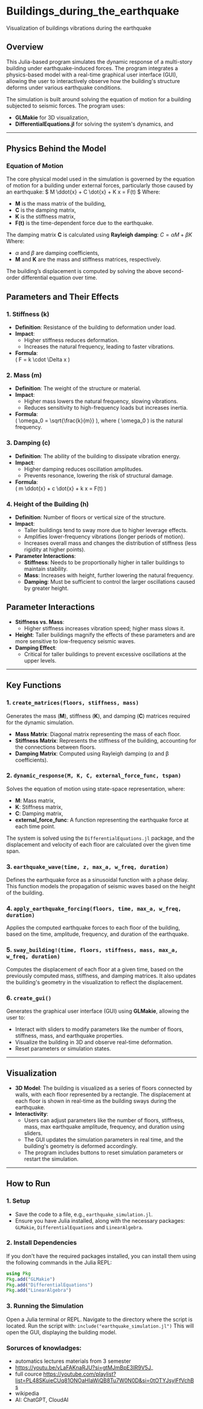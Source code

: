 # Buildings_during_the_earthquake
Visualization of buildings vibrations during the earthquake

## Overview
This Julia-based program simulates the dynamic response of a multi-story building under earthquake-induced forces. The program integrates a physics-based model with a real-time graphical user interface (GUI), allowing the user to interactively observe how the building's structure deforms under various earthquake conditions.

The simulation is built around solving the equation of motion for a building subjected to seismic forces. The program uses:
- **GLMakie** for 3D visualization,
- **DifferentialEquations.jl** for solving the system's dynamics, and

---

## Physics Behind the Model

### Equation of Motion

The core physical model used in the simulation is governed by the equation of motion for a building under external forces, particularly those caused by an earthquake:
$`
M \ddot{x} + C \dot{x} + K x = F(t)
`$
Where:
- **M** is the mass matrix of the building,
- **C** is the damping matrix,
- **K** is the stiffness matrix,
- **F(t)** is the time-dependent force due to the earthquake.

The damping matrix **C** is calculated using **Rayleigh damping**:
$`
C = \alpha M + \beta K
`$
Where:
- $`\alpha`$ and $`\beta`$ are damping coefficients,
- **M** and **K** are the mass and stiffness matrices, respectively.

The building’s displacement is computed by solving the above second-order differential equation over time.

## Parameters and Their Effects

### 1. **Stiffness (k)**
- **Definition**: Resistance of the building to deformation under load.
- **Impact**: 
  - Higher stiffness reduces deformation.
  - Increases the natural frequency, leading to faster vibrations.
- **Formula**:  
  \( F = k \cdot \Delta x \)

### 2. **Mass (m)**
- **Definition**: The weight of the structure or material.
- **Impact**: 
  - Higher mass lowers the natural frequency, slowing vibrations.
  - Reduces sensitivity to high-frequency loads but increases inertia.
- **Formula**:  
  \( \omega_0 = \sqrt{\frac{k}{m}} \), where \( \omega_0 \) is the natural frequency.

### 3. **Damping (c)**
- **Definition**: The ability of the building to dissipate vibration energy.
- **Impact**: 
  - Higher damping reduces oscillation amplitudes.
  - Prevents resonance, lowering the risk of structural damage.
- **Formula**:  
  \( m \ddot{x} + c \dot{x} + k x = F(t) \)

### 4. **Height of the Building (h)**
- **Definition**: Number of floors or vertical size of the structure.
- **Impact**: 
  - Taller buildings tend to sway more due to higher leverage effects.
  - Amplifies lower-frequency vibrations (longer periods of motion).
  - Increases overall mass and changes the distribution of stiffness (less rigidity at higher points).
- **Parameter Interactions**:
  - **Stiffness**: Needs to be proportionally higher in taller buildings to maintain stability.
  - **Mass**: Increases with height, further lowering the natural frequency.
  - **Damping**: Must be sufficient to control the larger oscillations caused by greater height.

## Parameter Interactions
- **Stiffness vs. Mass**: 
  - Higher stiffness increases vibration speed; higher mass slows it.
- **Height**: Taller buildings magnify the effects of these parameters and are more sensitive to low-frequency seismic waves.
- **Damping Effect**: 
  - Critical for taller buildings to prevent excessive oscillations at the upper levels.

---

## Key Functions

### 1. `create_matrices(floors, stiffness, mass)`
Generates the mass (**M**), stiffness (**K**), and damping (**C**) matrices required for the dynamic simulation.
- **Mass Matrix**: Diagonal matrix representing the mass of each floor.
- **Stiffness Matrix**: Represents the stiffness of the building, accounting for the connections between floors.
- **Damping Matrix**: Computed using Rayleigh damping (α and β coefficients).

### 2. `dynamic_response(M, K, C, external_force_func, tspan)`
Solves the equation of motion using state-space representation, where:
- **M**: Mass matrix,
- **K**: Stiffness matrix,
- **C**: Damping matrix,
- **external_force_func**: A function representing the earthquake force at each time point.

The system is solved using the `DifferentialEquations.jl` package, and the displacement and velocity of each floor are calculated over the given time span.

### 3. `earthquake_wave(time, z, max_a, w_freq, duration)`
Defines the earthquake force as a sinusoidal function with a phase delay. This function models the propagation of seismic waves based on the height of the building.

### 4. `apply_earthquake_forcing(floors, time, max_a, w_freq, duration)`
Applies the computed earthquake forces to each floor of the building, based on the time, amplitude, frequency, and duration of the earthquake.

### 5. `sway_building!(time, floors, stiffness, mass, max_a, w_freq, duration)`
Computes the displacement of each floor at a given time, based on the previously computed mass, stiffness, and damping matrices. It also updates the building's geometry in the visualization to reflect the displacement.

### 6. `create_gui()`
Generates the graphical user interface (GUI) using **GLMakie**, allowing the user to:
- Interact with sliders to modify parameters like the number of floors, stiffness, mass, and earthquake properties.
- Visualize the building in 3D and observe real-time deformation.
- Reset parameters or simulation states.

---

## Visualization

- **3D Model**: The building is visualized as a series of floors connected by walls, with each floor represented by a rectangle. The displacement at each floor is shown in real-time as the building sways during the earthquake.
- **Interactivity**: 
  - Users can adjust parameters like the number of floors, stiffness, mass, max earthquake amplitude, frequency, and duration using sliders.
  - The GUI updates the simulation parameters in real time, and the building's geometry is deformed accordingly.
  - The program includes buttons to reset simulation parameters or restart the simulation.

---

## How to Run

### 1. **Setup**
- Save the code to a file, e.g., `earthquake_simulation.jl`.
- Ensure you have Julia installed, along with the necessary packages: `GLMakie`, `DifferentialEquations` and `LinearAlgebra`.

### 2. **Install Dependencies**
If you don't have the required packages installed, you can install them using the following commands in the Julia REPL:
```julia
using Pkg
Pkg.add("GLMakie")
Pkg.add("DifferentialEquations")
Pkg.add("LinearAlgebra")
```
### 3. Running the Simulation
Open a Julia terminal or REPL.
Navigate to the directory where the script is located.
Run the script with:
`include("earthquake_simulation.jl")`
This will open the GUI, displaying the building model.

### Sorurces of knowladges: 
- automatics lectures materials from 3 semester
- https://youtu.be/vLaFAKnaRJU?si=gtMJmBpE3IR9V5J_
- full cource https://youtube.com/playlist?list=PL48SKuieCUq81ONOaHIaWiQB8Tu7W0N0D&si=0tOTYJsylFfVchBs 
- wikipedia
- AI: ChatGPT, CloudAI
